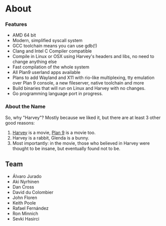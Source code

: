 # About

### Features

- AMD 64 bit
- Modern, simplified syscall system
- GCC toolchain means you can use gdb(!)
- Clang and Intel C Compiler compatible
- Compile in Linux or OSX using Harvey's headers and libs, no need to change anything else
- Fast compilation of the whole system
- All Plan9 userland apps available
- Plans to add Wayland and X11 with rio-like multiplexing, tty emulation over Plan 9 console, a new fileserver, native toolchain and more
- Build binaries that will run on Linux and Harvey with no changes.
- Go programming language port in progress.

### About the Name

So, why "Harvey"? Mostly because we liked it, but there are at least 3 other good reasons:

1. <a href="http://www.imdb.com/title/tt0042546/">Harvey</a> is a movie, <a href="http://www.imdb.com/title/tt0052077/">Plan 9</a> is a movie too.
1. Harvey is a rabbit, Glenda is a bunny.
1. Most importantly: in the movie, those who believed in Harvey were thought to be insane, but eventually found not to be.

## Team

- Álvaro Jurado
- Aki Nyrhinen
- Dan Cross
- David du Colombier
- John Floren
- Keith Poole
- Rafael Fernández
- Ron Minnich
- Sevki Hasirci
